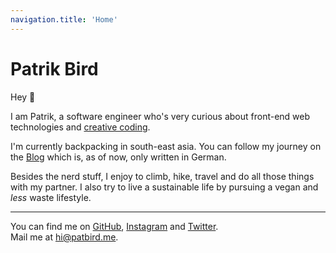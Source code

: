 ```yaml
---
navigation.title: 'Home'
---
```

# Patrik Bird
Hey :wave:

I am Patrik, a software engineer who's very curious about front-end web technologies 
and [creative coding](https://openprocessing.org/).

I'm currently backpacking in south-east asia.
You can follow my journey on the [Blog](/blog) which is, as of now, only written in German.

Besides the nerd stuff, I enjoy to climb, hike, travel and do all those things with my partner.
I also try to live a sustainable life by pursuing a vegan and _less_ waste lifestyle.

---

You can find me on [GitHub](https://github.com/PatrikBird), [Instagram](https://www.instagram.com/patbirdo/) and [Twitter](https://twitter.com/PatBirdMe).
<br>
Mail me at hi@patbird.me.
